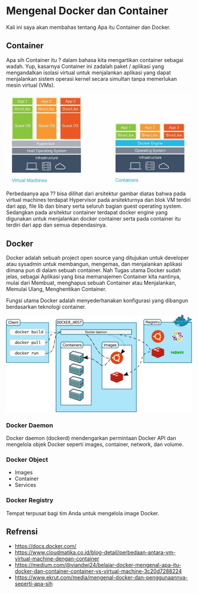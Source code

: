 # Mengenal Docker dan Container

Kali ini saya akan membahas tentang Apa itu Container dan Docker.

## Container
Apa sih Container itu ? dalam bahasa kita mengartikan container sebagai wadah. Yup, kasarnya Container ini zadalah paket / aplikasi yang mengandalkan isolasi virtual untuk menjalankan aplikasi yang dapat menjalankan sistem operasi kernel secara simultan tanpa memerlukan mesin virtual (VMs).

![enter image description here](./assets/vm-container.jpeg)

Perbedaanya apa ?? bisa dilihat dari arsitektur gambar diatas bahwa pada virtual machines terdapat Hypervisor pada arsitekturnya dan blok VM terdiri dari app, file lib dan binary serta seluruh bagian guest operating system. Sedangkan pada arsitektur container terdapat docker engine yang digunakan untuk menjalankan docker container serta pada container itu terdiri dari app dan semua dependasinya.

## Docker
Docker adalah sebuah project open source yang ditujukan untuk developer atau sysadmin untuk membangun, mengemas, dan menjalankan aplikasi dimana pun di dalam sebuah container. Nah Tugas utama Docker sudah jelas, sebagai Aplikasi yang bisa memanajemen Container kita nantinya, mulai dari Membuat, menghapus sebuah Container atau Menjalankan, Memulai Ulang, Menghentikan Container.

Fungsi utama Docker adalah menyederhanakan konfigurasi yang dibangun berdasarkan teknologi container.

![enter image description here](./assets/docker-architecture.png)

### Docker Daemon
Docker daemon (dockerd) mendengarkan permintaan Docker API dan mengelola objek Docker seperti images, container, network, dan volume.

### Docker Object
- Images 
- Container
- Services 

### Docker Registry
Tempat terpusat bagi tim Anda untuk mengelola image Docker.

## Refrensi
- https://docs.docker.com/
- https://www.cloudmatika.co.id/blog-detail/perbedaan-antara-vm-virtual-machine-dengan-container
- https://medium.com/@viandwi24/belajar-docker-mengenal-apa-itu-docker-dan-container-container-vs-virtual-machine-3c20d7288224
- https://www.ekrut.com/media/mengenal-docker-dan-penggunaannya-seperti-apa-sih
